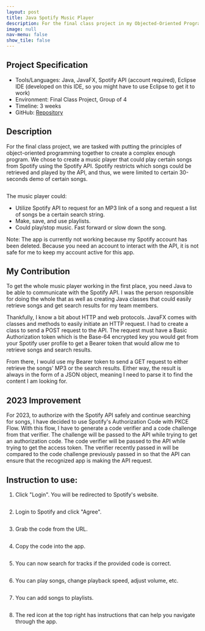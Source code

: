 ```yaml
---
layout: post
title: Java Spotify Music Player
description: For the final class project in my Objected-Oriented Programming class, my team and I chose to create a Spotify Music player, which can request music demos from the Spotify API and play them.
image: null
nav-menu: false
show_tile: false
---
```


## Project Specification
<ul>
  <li>Tools/Languages: Java, JavaFX, Spotify API (account required), Eclipse IDE (developed on this IDE, so you might have to use Eclipse to get it to work)</li>
  <li>Environment: Final Class Project, Group of 4</li>
  <li>Timeline: 3 weeks</li>
  <li>GitHub: <a href="https://github.com/namdo1225/Java_Spotify_Player">Repository</a></li>
</ul>

## Description

For the final class project, we are tasked with putting the principles of object-oriented programming together to create a complex enough program. We chose to create a music player that could play certain songs from Spotify using the Spotify API. Spotify restricts which songs could be retrieved and played by the API, and thus, we were limited to certain 30-seconds demo of certain songs.

<img src="{% link images/projects_media/20230526_demospotify/00_login.png %}" alt="" data-position="center center" />

The music player could:
<ul>
  <li>Utilize Spotify API to request for an MP3 link of a song and request a list of songs be a certain search string.</li>
  <li>Make, save, and use playlists.</li>
  <li>Could play/stop music. Fast forward or slow down the song.</li>
</ul>

Note: The app is currently not working because my Spotify account has been deleted. Because you need an account to interact with the API, it is not safe for me to keep my account active for this app.

## My Contribution

To get the whole music player working in the first place, you need Java to be able to communicate with the Spotify API. I was the person responsible for doing the whole that as well as creating Java classes that could easily retrieve songs and get search results for my team members.

Thankfully, I know a bit about HTTP and web protocols. JavaFX comes with classes and methods to easily initiate an HTTP request. I had to create a class to send a POST request to the API. The request must have a Basic Authorization token which is the Base-64 encrypted key you would get from your Spotify user profile to get a Bearer token that would allow me to retrieve songs and search results. 

From there, I would use my Bearer token to send a GET request to either retrieve the songs' MP3 or the search results. Either way, the result is always in the form of a JSON object, meaning I need to parse it to find the content I am looking for.

## 2023 Improvement

For 2023, to authorize with the Spotify API safely and continue searching for songs, I have decided to use Spotify's Authorization Code with PKCE Flow. With this flow, I have to generate a code verifier and a code challenge from that verifier. The challenge will be passed to the API while trying to get an authorization code. The code verifier will be passed to the API while trying to get the access token. The verifier recently passed in will be compared to the code challenge previously passed in so that the API can ensure that the recognized app is making the API request.

## Instruction to use:

1. Click "Login". You will be redirected to Spotify's website.

<img src="{% link images/projects_media/20230526_demospotify/00_login.png %}" alt="" data-position="center center" />

2. Login to Spotify and click "Agree".

<img src="{% link images/projects_media/20230526_demospotify/01_agree.png %}" alt="" data-position="center center" />

3. Grab the code from the URL.

<img src="{% link images/projects_media/20230526_demospotify/02_code.png %}" alt="" data-position="center center" />

4. Copy the code into the app.

<img src="{% link images/projects_media/20230526_demospotify/03_copy.png %}" alt="" data-position="center center" />

5. You can now search for tracks if the provided code is correct.

<img src="{% link images/projects_media/20230526_demospotify/04_search.png %}" alt="" data-position="center center" />

6. You can play songs, change playback speed, adjust volume, etc.

<img src="{% link images/projects_media/20230526_demospotify/05_play.png %}" alt="" data-position="center center" />

7. You can add songs to playlists.

<img src="{% link images/projects_media/20230526_demospotify/06_playlist.png %}" alt="" data-position="center center" />

8. The red icon at the top right has instructions that can help you navigate through the app.

<img src="{% link images/projects_media/20230526_demospotify/07_instruction.png %}" alt="" data-position="center center" />
